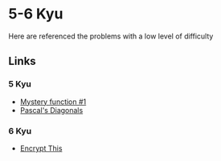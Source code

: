 # 5-6 Kyu

Here are referenced the problems with a low level of difficulty

## Links

### 5 Kyu

- [Mystery function #1](https://www.codewars.com/kata/531963f82dde6fc8c800048a "Mystery function #1")
- [Pascal's Diagonals](https://www.codewars.com/kata/576b072359b1161a7b000a17 "Pascal's Diagonals")

### 6 Kyu

- [Encrypt This](https://www.codewars.com/kata/5848565e273af816fb000449 "Encrypt This")